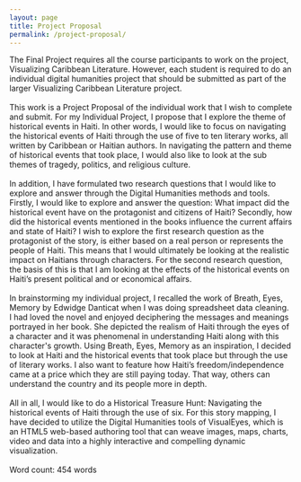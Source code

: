 ```yaml
---
layout: page
title: Project Proposal
permalink: /project-proposal/
---
```


The Final Project requires all the course participants to work on the project, Visualizing Caribbean Literature. However, each student is required to do an individual digital humanities project that should be submitted as part of the larger Visualizing Caribbean Literature project. 
<br>
<br/>This work is a Project Proposal of the individual work that I wish to complete and submit. For my Individual Project, I propose that I explore the theme of historical events in Haiti. In other words, I would like to focus on navigating the historical events of Haiti through the use of five to ten literary works, all written by Caribbean or Haitian authors. In navigating the pattern and theme of historical events that took place, I would also like to look at the sub themes of tragedy, politics, and religious culture. 
<br>
<br/>In addition, I have formulated two research questions that I would like to explore and answer through the Digital Humanities methods and tools. Firstly, I would like to explore and answer the question: What impact did the historical event have on the protagonist and citizens of Haiti?  Secondly, how did the historical events mentioned in the books influence the current affairs and state of Haiti? I wish to explore the first research question as the protagonist of the story, is either based on a real person or represents the people of Haiti. This means that I would ultimately be looking at the realistic impact on Haitians through characters. For the second research question, the basis of this is that I am looking at the effects of the historical events on Haiti’s present political and or economical affairs. 
<br>
<br/>In brainstorming my individual project, I recalled the work of Breath, Eyes, Memory by Edwidge Danticat when I was doing spreadsheet data cleaning. I had loved the novel and enjoyed deciphering the messages and meanings portrayed in her book. She depicted the realism of Haiti through the eyes of a character and it was phenomenal in understanding Haiti along with this character's growth. Using Breath, Eyes, Memory as an inspiration, I decided to look at Haiti and the historical events that took place but through the use of literary works. I also want to feature how Haiti’s freedom/independence came at a price which they are still paying today. That way, others can understand the country and its people more in depth. 
<br>
<br/>All in all, I would like to do a Historical Treasure Hunt: Navigating the historical events of Haiti through the use of six. For this story mapping, I have decided to utilize the Digital Humanities tools of VisualEyes, which is an HTML5 web-based authoring tool that can weave images, maps, charts, video and data into a highly interactive and compelling dynamic visualization. 
<br>
<br/>Word count: 454 words 
